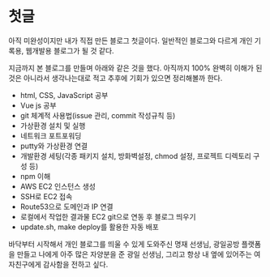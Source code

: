# 첫글

아직 미완성이지만 내가 직접 만든 블로그 첫글이다.
일반적인 블로그와 다르게 개인 기록용, 웹개발용 블로그가 될 것 같다.

지금까지 본 블로그를 만들며 아래와 같은 것을 했다.
아직까지 100% 완벽히 이해가 된 것은 아니라서 생각나는대로 적고 추후에 기회가 있으면 정리해볼까 한다.

- html, CSS, JavaScript 공부
- Vue js 공부
- git 체계적 사용법(issue 관리, commit 작성규칙 등)
- 가상환경 설치 및 실행
- 네트워크 포트포워딩
- putty와 가상환경 연결
- 개발환경 세팅(각종 패키지 설치, 방화벽설정, chmod 설정, 프로젝트 디렉토리 구성 등)
- npm 이해
- AWS EC2 인스턴스 생성
- SSH로 EC2 접속
- Route53으로 도메인과 IP 연결
- 로컬에서 작업한 결과물 EC2 git으로 연동 후 블로그 띄우기
- update.sh, make deploy를 활용한 자동 배포


바닥부터 시작해서 개인 블로그를 띄울 수 있게 도와주신 명재 선생님, 광일공방 플랫폼을 만들고 나에게 아주 많은 자양분을 준 광일 선생님, 그리고 항상 내 옆에 있어주는 여자친구에게 감사함을 전하고 싶다.
